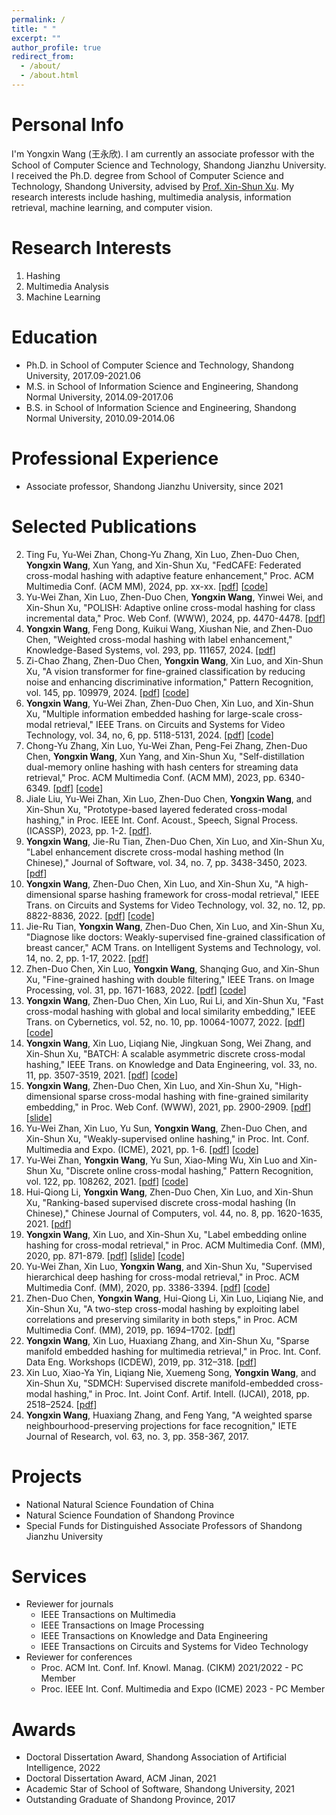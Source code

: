 ```yaml
---
permalink: /
title: " "
excerpt: ""
author_profile: true
redirect_from: 
  - /about/
  - /about.html
---
```


Personal Info
======
I'm Yongxin Wang (王永欣). I am currently an associate professor with the School of Computer Science and Technology, Shandong Jianzhu University. I received the Ph.D. degree from School of Computer Science and Technology, Shandong University, advised by [Prof. Xin-Shun Xu](https://faculty.sdu.edu.cn/xuxinshun/zh_CN/index.htm). My research interests include hashing, multimedia analysis, information retrieval, machine learning, and computer vision.

[^_^]: # Click [here](https://yxinwang.github.io/files/CV-yongxinwang.pdf) to view my up-to-date CV.

Research Interests
======
1. Hashing
2. Multimedia Analysis
3. Machine Learning

Education
=====
* Ph.D. in School of Computer Science and Technology, Shandong University, 2017.09-2021.06
* M.S. in School of Information Science and Engineering, Shandong Normal University, 2014.09-2017.06
* B.S. in School of Information Science and Engineering, Shandong Normal University, 2010.09-2014.06

Professional Experience
=====
* Associate professor, Shandong Jianzhu University, since 2021

Selected Publications
======
2. Ting Fu, Yu-Wei Zhan, Chong-Yu Zhang, Xin Luo, Zhen-Duo Chen, **Yongxin Wang**, Xun Yang, and Xin-Shun Xu, "FedCAFE: Federated cross-modal hashing with adaptive feature enhancement," Proc. ACM Multimedia Conf. (ACM MM), 2024, pp. xx-xx. [[pdf](https://doi.org/...)] [[code](https://github.com/...)]
2. Yu-Wei Zhan, Xin Luo, Zhen-Duo Chen, **Yongxin Wang**, Yinwei Wei, and Xin-Shun Xu, "POLISH: Adaptive online cross-modal hashing for class incremental data," Proc. Web Conf. (WWW), 2024, pp. 4470-4478. [[pdf]([https://doi.org/10.1145/3581783.3612119](https://doi.org/10.1145/3589334.3645716))]
1. **Yongxin Wang**, Feng Dong, Kuikui Wang, Xiushan Nie, and Zhen-Duo Chen, "Weighted cross-modal hashing with label enhancement," Knowledge-Based Systems, vol. 293, pp. 111657, 2024. [[pdf]([https://doi.org/10.1109/TCSVT.2023.3340102](https://doi.org/10.1016/j.knosys.2024.111657))]
2. Zi-Chao Zhang, Zhen-Duo Chen, **Yongxin Wang**, Xin Luo, and Xin-Shun Xu, "A vision transformer for fine-grained classification by reducing noise and enhancing discriminative information," Pattern Recognition, vol. 145, pp. 109979, 2024. [[pdf](https://doi.org/10.1016/j.patcog.2023.109979)] [[code](https://github.com/Hector0426/fine-grained-image-classification-with-vit)]
1. **Yongxin Wang**, Yu-Wei Zhan, Zhen-Duo Chen, Xin Luo, and Xin-Shun Xu, "Multiple information embedded hashing for large-scale cross-modal retrieval," IEEE Trans. on Circuits and Systems for Video Technology, vol. 34, no, 6, pp. 5118-5131, 2024. [[pdf](https://doi.org/10.1109/TCSVT.2023.3340102)] [[code](https://github.com/yxinwang/MIEH)]
2. Chong-Yu Zhang, Xin Luo, Yu-Wei Zhan, Peng-Fei Zhang, Zhen-Duo Chen, **Yongxin Wang**, Xun Yang, and Xin-Shun Xu, "Self-distillation dual-memory online hashing with hash centers for streaming data retrieval," Proc. ACM Multimedia Conf. (ACM MM), 2023, pp. 6340-6349. [[pdf](https://doi.org/10.1145/3581783.3612119)] [[code](https://github.com/ZCyueternal/SDOH-HC)]
2. Jiale Liu, Yu-Wei Zhan, Xin Luo, Zhen-Duo Chen, **Yongxin Wang**, and Xin-Shun Xu, "Prototype-based layered federated cross-modal hashing," in Proc. IEEE Int. Conf. Acoust., Speech, Signal Process. (ICASSP), 2023, pp. 1-2. [[pdf](https://doi.org/10.1109/ICASSP49357.2023.10095814)].
1. **Yongxin Wang**, Jie-Ru Tian, Zhen-Duo Chen, Xin Luo, and Xin-Shun Xu, "Label enhancement discrete cross-modal hashing method (In Chinese)," Journal of Software, vol. 34, no. 7, pp. 3438-3450, 2023. [[pdf](http://dx.doi.org/10.13328/j.cnki.jos.006536)]
1. **Yongxin Wang**, Zhen-Duo Chen, Xin Luo, and Xin-Shun Xu, "A high-dimensional sparse hashing framework for cross-modal retrieval," IEEE Trans. on Circuits and Systems for Video Technology, vol. 32, no. 12, pp. 8822-8836, 2022. [[pdf](https://doi.org/10.1109/TCSVT.2022.3195874)] [[code](https://github.com/yxinwang/HSCH-TCSVT)]
2. Jie-Ru Tian, **Yongxin Wang**, Zhen-Duo Chen, Xin Luo, and Xin-Shun Xu, "Diagnose like doctors: Weakly-supervised fine-grained classification of breast cancer," ACM Trans. on Intelligent Systems and Technology, vol. 14, no. 2, pp. 1-17, 2022. [[pdf](http://doi.org/10.1145/3572033)]
2. Zhen-Duo Chen, Xin Luo, **Yongxin Wang**, Shanqing Guo, and Xin-Shun Xu, "Fine-grained hashing with double filtering," IEEE Trans. on Image Processing, vol. 31, pp. 1671-1683, 2022. [[pdf](https://doi.org/10.1109/TIP.2022.3145159)] [[code](https://github.com/chenzhenduo/FISH)]
1. **Yongxin Wang**, Zhen-Duo Chen, Xin Luo, Rui Li, and Xin-Shun Xu, "Fast cross-modal hashing with global and local similarity embedding," IEEE Trans. on Cybernetics, vol. 52, no. 10, pp. 10064-10077, 2022. [[pdf](https://doi.org/10.1109/TCYB.2021.3059886)] [[code](https://github.com/yxinwang/FCMH-Tcyb2021)]
1. **Yongxin Wang**, Xin Luo, Liqiang Nie, Jingkuan Song, Wei Zhang, and Xin-Shun Xu, "BATCH: A scalable asymmetric discrete cross-modal hashing," IEEE Trans. on Knowledge and Data Engineering, vol. 33, no. 11, pp. 3507-3519, 2021. [[pdf](https://doi.org/10.1109/TKDE.2020.2974825)] [[code](https://github.com/yxinwang/BATCH-TKDE2020)]
1. **Yongxin Wang**, Zhen-Duo Chen, Xin Luo, and Xin-Shun Xu, "High-dimensional sparse cross-modal hashing with fine-grained similarity embedding," in Proc. Web Conf. (WWW), 2021, pp. 2900-2909. [[pdf](https://doi.org/10.1145/3442381.3449798)] [[slide](https://yxinwang.github.io/files/HSCH_WWW2021_slide.pdf)]
2. Yu-Wei Zhan, Xin Luo, Yu Sun, **Yongxin Wang**, Zhen-Duo Chen, and Xin-Shun Xu, "Weakly-supervised online hashing," in Proc. Int. Conf. Multimedia and Expo. (ICME), 2021, pp. 1-6. [[pdf](https://doi.org/10.1109/ICME51207.2021.9428255)] [[code](https://github.com/SDU-MIMA/WOH)]
2. Yu-Wei Zhan, **Yongxin Wang**, Yu Sun, Xiao-Ming Wu, Xin Luo and Xin-Shun Xu, "Discrete online cross-modal hashing," Pattern Recognition, vol. 122, pp. 108262, 2021. [[pdf](https://doi.org/10.1016/j.patcog.2021.108262)] [[code](https://github.com/yw-zhan/DOCH)]
2. Hui-Qiong Li, **Yongxin Wang**, Zhen-Duo Chen, Xin Luo, and Xin-Shun Xu, "Ranking-based supervised discrete cross-modal hashing (In Chinese)," Chinese Journal of Computers, vol. 44, no. 8, pp. 1620-1635, 2021. [[pdf](https://doi.org/10.11897/SP.J.1016.2021.01620)]
1. **Yongxin Wang**, Xin Luo, and Xin-Shun Xu, "Label embedding online hashing for cross-modal retrieval," in Proc. ACM Multimedia Conf. (MM), 2020, pp. 871-879. [[pdf](https://doi.org/10.1145/3394171.3413971)] [[slide](https://yxinwang.github.io/files/LEMON_MM2020_slide.pdf)] [[code](https://github.com/yxinwang/LEMON-MM2020)]
2. Yu-Wei Zhan, Xin Luo, **Yongxin Wang**, and Xin-Shun Xu, "Supervised hierarchical deep hashing for cross-modal retrieval," in Proc. ACM Multimedia Conf. (MM), 2020, pp. 3386-3394. [[pdf](https://doi.org/10.1145/3394171.3413962)] [[code](https://github.com/SDU-MIMA/SHDCH)]
2. Zhen-Duo Chen, **Yongxin Wang**, Hui-Qiong Li, Xin Luo, Liqiang Nie, and Xin-Shun Xu, "A two-step cross-modal hashing by exploiting label correlations and preserving similarity in both steps," in Proc. ACM Multimedia Conf. (MM), 2019, pp. 1694–1702. [[pdf](https://doi.org/10.1145/3343031.3350862)]
1. **Yongxin Wang**, Xin Luo, Huaxiang Zhang, and Xin-Shun Xu, "Sparse manifold embedded hashing for multimedia retrieval," in Proc. Int. Conf. Data Eng. Workshops (ICDEW), 2019, pp. 312–318. [[pdf](https://doi.org/10.1109/ICDEW.2019.00011)]
2. Xin Luo, Xiao-Ya Yin, Liqiang Nie, Xuemeng Song, **Yongxin Wang**, and Xin-Shun Xu, "SDMCH: Supervised discrete manifold-embedded cross-modal hashing," in Proc. Int. Joint Conf. Artif. Intell. (IJCAI), 2018, pp. 2518–2524. [[pdf](https://doi.org/10.24963/ijcai.2018/349)]
1. **Yongxin Wang**, Huaxiang Zhang, and Feng Yang, "A weighted sparse neighbourhood-preserving projections for face recognition," IETE Journal of Research, vol. 63, no. 3, pp. 358-367, 2017.

Projects
=====
* National Natural Science Foundation of China
* Natural Science Foundation of Shandong Province
* Special Funds for Distinguished Associate Professors of Shandong Jianzhu University

Services
=====

* Reviewer for journals
  * IEEE Transactions on Multimedia
  * IEEE Transactions on Image Processing
  * IEEE Transactions on Knowledge and Data Engineering
  * IEEE Transactions on Circuits and Systems for Video Technology
* Reviewer for conferences
  * Proc. ACM Int. Conf. Inf. Knowl. Manag. (CIKM) 2021/2022 - PC Member
  * Proc. IEEE Int. Conf. Multimedia and Expo (ICME) 2023 - PC Member

Awards
======
* Doctoral Dissertation Award, Shandong Association of Artificial Intelligence, 2022
* Doctoral Dissertation Award, ACM Jinan, 2021
* Academic Star of School of Software, Shandong University, 2021
* Outstanding Graduate of Shandong Province, 2017
